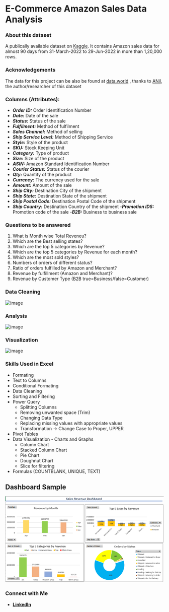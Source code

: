 # E-Commerce Amazon Sales Data Analysis

### About this dataset


A publically available dataset on [Kaggle](https://www.kaggle.com/datasets/thedevastator/unlock-profits-with-e-commerce-sales-data). It contains Amazon sales data for almost 90 days from 31-March-2022 to 29-Jun-2022 in more than 1,20,000 rows. 

### Acknowledgements
The data for this project can be also be found at [data.world](https://data.world/anilsharma87/sales) , thanks to [ANil](https://data.world/anilsharma87), the author/researcher of this dataset

### Columns (Attributes): ###

- ***Order ID:*** Order Identification Number
- ***Date:*** Date of the sale
- ***Status:*** Status of the sale
- ***Fulfilment:*** Method of fulfilment
- ***Sales Channel:*** Method of selling
- ***Ship Service Level:*** Method of Shipping Service
- ***Style:*** Style of the product
- ***SKU:*** Stock Keeping Unit
- ***Category:*** Type of product
- ***Size:*** Size of the product
- ***ASIN:*** Amazon Standard Identification Number
- ***Courier Status:*** Status of the courier
- ***Qty:*** Quantity of the product
- ***Currency:*** The currency used for the sale
- ***Amount:*** Amount of the sale
- ***Ship City:*** Destination City of the shipment
- ***Ship State:*** Destination State of the shipment
- ***Ship Postal Code:*** Destination Postal Code of the shipment
- ***Ship Country:*** Destination Country of the shipment
-***Promotion IDS:*** Promotion code of the sale
-***B2B:*** Business to business sale

### Questions to be answered

1. What is Month wise Total Reveneu?
2. Which are the Best selling states?
3. Which are the top 5 categories by Revenue?
4. Which are the top 5 categories by Revenue for each month?
5. Which are the most sold styles?
6. Numbers of orders of different status?
7. Ratio of orders fulfilled by Amazon and Merchant?
8. Revenue by fulfillment (Amazon and Merchant)?
9. Revenue by Customer Type (B2B true=Business/false=Customer)

### Data Cleaning

![image](https://github.com/user-attachments/assets/9b8c852e-a1f8-405d-8a78-ad8e7f52d8bd)

### Analysis

![image](https://github.com/user-attachments/assets/6d7a23c4-ca4a-465f-ad87-cd6938c480ee)

### Visualization

![image](https://github.com/user-attachments/assets/2698c672-16f4-48e1-bffd-b07a1e77e6ca)

### Skills Used in Excel
- Formating
- Text to Columns
- Conditional Formating
- Data Cleaning
- Sorting and Filtering
- Power Query
  - Splitting Columns
  - Removing unwanted space (Trim)
  - Changing Data Type
  - Replacing missing values with appropriate values
  - Transformation -> Change Case to Proper, UPPER
- Pivot Tables 
- Data Visualization - Charts and Graphs
  - Column Chart
  - Stacked Column Chart
  - Pie Chart
  - Doughnut Chart
  - Slice for filtering
- Formulas (COUNTBLANK, UNIQUE, TEXT)

## Dashboard Sample
<img src="Images/Amazon Sales Dashboard.png">

### Connect with Me

- [**LinkedIn**](https://www.linkedin.com/in/anil-jain-bgt/)
